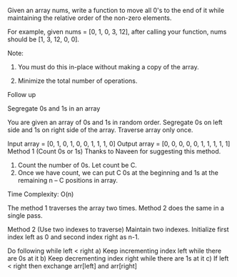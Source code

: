 Given an array nums, write a function to move all 0's to the end of it while maintaining the relative order of the non-zero elements.

For example, given nums = [0, 1, 0, 3, 12], after calling your function, nums should be [1, 3, 12, 0, 0].

Note:

1. You must do this in-place without making a copy of the array.

2. Minimize the total number of operations.


Follow up

Segregate 0s and 1s in an array

You are given an array of 0s and 1s in random order. Segregate 0s on left side and 1s on right side of the array. Traverse array only once.

Input array   =  [0, 1, 0, 1, 0, 0, 1, 1, 1, 0] 
Output array =  [0, 0, 0, 0, 0, 1, 1, 1, 1, 1] 
Method 1 (Count 0s or 1s) 
Thanks to Naveen for suggesting this method.
1) Count the number of 0s. Let count be C.
2) Once we have count, we can put C 0s at the beginning and 1s at the remaining n – C positions in array.

Time Complexity: O(n)

The method 1 traverses the array two times. Method 2 does the same in a single pass.

Method 2 (Use two indexes to traverse)
Maintain two indexes. Initialize first index left as 0 and second index right as n-1.

Do following while left < right
a) Keep incrementing index left while there are 0s at it
b) Keep decrementing index right while there are 1s at it
c) If left < right then exchange arr[left] and arr[right]

